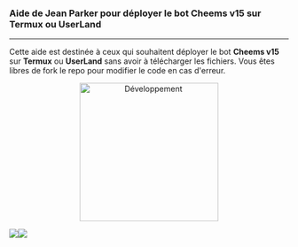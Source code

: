 ### Aide de Jean Parker pour déployer le bot Cheems v15 sur Termux ou UserLand

---

Cette aide est destinée à ceux qui souhaitent déployer le bot **Cheems v15** sur **Termux** ou **UserLand** sans avoir à télécharger les fichiers. Vous êtes libres de fork le repo pour modifier le code en cas d'erreur.

<p align="center">
<img alt="Développement" width="250" src="https://media2.giphy.com/media/W9tBvzTXkQopi/giphy.gif?cid=6c09b952xu6syi1fyqfyc04wcfk0qvqe8fd7sop136zxfjyn&ep=v1_internal_gif_by_id&rid=giphy.gif&ct=g" /> 
</p>

<a><img src='https://i.imgur.com/LyHic3i.gif'/></a><a><img src='https://i.imgur.com/LyHic3i.gif'/></a>
